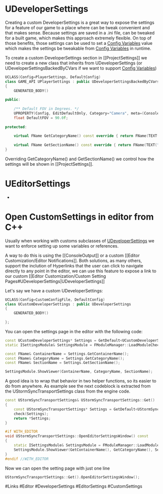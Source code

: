 

# UDeveloperSettings

Creating a custom DeveloperSettings is a great way to expose the settings for a feature of our game to a place where can be tweak convenient and that makes sense. 
Because settings are saved in a .ini file, can be tweaked for a built game, which makes this approach extremely flexible.
On top of those benefits, those settings can be used to set a [Config Variables](Console/Config%20Variables.md) value which makes the settings be tweakable from [Config Variables](Console/Config%20Variables.md) in runtime.

To create a custom DeveloperSettings section in [[ProjectSettings]] we need to create a new class that inherits from UDeveloperSettings (or UDeveloperSettingsBackedByCVars if we want to support [Config Variables](Console/Config%20Variables.md))

```c++
UCLASS(Config=PlayerSettings, DefaultConfig)  
class GAME_API UPlayerSettings : public UDeveloperSettingsBackedByCVars  
{  
    GENERATED_BODY()  
  
public:  
      
    /** Default FOV in Degrees. */  
    UPROPERTY(Config, EditDefaultOnly, Category="Camera", meta=(ConsoleVariable="mygame.Player.DefaultFOV")  
    float DefaultFOV = 90.0f;
      
protected:
	
	virtual FName GetCategoryName() const override { return FName(TEXT("MyGame")); }  
      
    virtual FName GetSectionName() const override { return FName(TEXT("Player Settings")); }
}
```

Overriding GetCategoryName() and GetSectionName() we control how the settings will be shown in [[ProjectSettings]].

# UEditorSettings
-

# Open CustomSettings in editor from C++

Usually when working with customs subclasses of [UDeveloperSettings](Editor%20Customization/Custom%20Setting%20Pages.md#UDeveloperSettings) we want to enforce setting up some variables or references.

A way to do this is using the [[ConsoleOutput]] or a custom [[Editor Customization/Editor Notifications]]. Both solutions, as many others, support the inclution of Hyperlinks that the user can click to navigate directly to any point in the editor, we can use this feature to expose a link to our custom [[Editor Customization/Custom Setting Pages#UDeveloperSettings|UDeveloperSettings]]

Let's say we have a custom UDeveloperSettings:

```c++
UCLASS(Config=CustomConfigFile, DefaultConfig)  
class UCustomDeveloperSettings : public UDeveloperSettings
{  
    GENERATED_BODY()  
    
};
```

You can open the settings page in the editor with the following code:

```c++
const UCustomDeveloperSettings* Settings = GetDefault<UCustomDeveloperSettings>();
static ISettingsModule& SettingsModule = FModuleManager::LoadModuleChecked<ISettingsModule>("Settings");

const FName& ContainerName = Settings.GetContainerName();
const FName& CategoryName = Settings.GetCategoryName();
const FName& SectionName = Settings.GetSectionName();

SettingsModule.ShowViewer(ContainerName, CategoryName, SectionName);
```

A good idea is to wrap that behavior in two helper functions, so its easier to do from anywhere. 
As example see the next codeblock is extracted from the UStormSyncTransportSettings class from the engine code.

```c++
const UStormSyncTransportSettings& UStormSyncTransportSettings::Get()  
{  
    const UStormSyncTransportSettings* Settings = GetDefault<UStormSyncTransportSettings>();  
    check(Settings);  
    return *Settings;  
}  

#if WITH_EDITOR  
void UStormSyncTransportSettings::OpenEditorSettingsWindow() const  
{  
    static ISettingsModule& SettingsModule = FModuleManager::LoadModuleChecked<ISettingsModule>("Settings");
    SettingsModule.ShowViewer(GetContainerName(), GetCategoryName(), SectionName);
}  
#endif //WITH_EDITOR
```

Now we can open the setting page with just one line
```c++
UStormSyncTransportSettings::Get().OpenEditorSettingsWindow();
```


#Links #Editor #DeveloperSettings #EditorSettings #CustomSettings